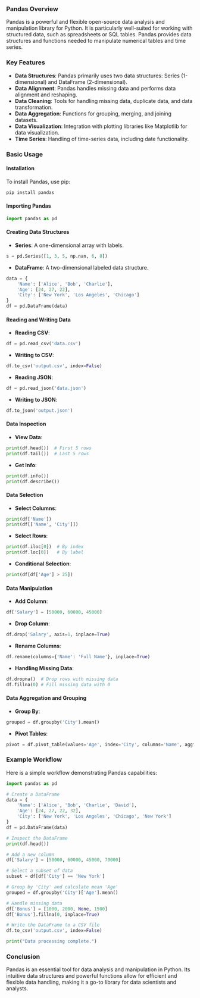 ### Pandas Overview

Pandas is a powerful and flexible open-source data analysis and manipulation library for Python. It is particularly well-suited for working with structured data, such as spreadsheets or SQL tables. Pandas provides data structures and functions needed to manipulate numerical tables and time series.

### Key Features

- **Data Structures**: Pandas primarily uses two data structures: Series (1-dimensional) and DataFrame (2-dimensional).
- **Data Alignment**: Pandas handles missing data and performs data alignment and reshaping.
- **Data Cleaning**: Tools for handling missing data, duplicate data, and data transformation.
- **Data Aggregation**: Functions for grouping, merging, and joining datasets.
- **Data Visualization**: Integration with plotting libraries like Matplotlib for data visualization.
- **Time Series**: Handling of time-series data, including date functionality.

### Basic Usage

#### Installation

To install Pandas, use pip:
```bash
pip install pandas
```

#### Importing Pandas

```python
import pandas as pd
```

#### Creating Data Structures

- **Series**: A one-dimensional array with labels.
```python
s = pd.Series([1, 3, 5, np.nan, 6, 8])
```

- **DataFrame**: A two-dimensional labeled data structure.
```python
data = {
    'Name': ['Alice', 'Bob', 'Charlie'],
    'Age': [24, 27, 22],
    'City': ['New York', 'Los Angeles', 'Chicago']
}
df = pd.DataFrame(data)
```

#### Reading and Writing Data

- **Reading CSV**:
```python
df = pd.read_csv('data.csv')
```

- **Writing to CSV**:
```python
df.to_csv('output.csv', index=False)
```

- **Reading JSON**:
```python
df = pd.read_json('data.json')
```

- **Writing to JSON**:
```python
df.to_json('output.json')
```

#### Data Inspection

- **View Data**:
```python
print(df.head())  # First 5 rows
print(df.tail())  # Last 5 rows
```

- **Get Info**:
```python
print(df.info())
print(df.describe())
```

#### Data Selection

- **Select Columns**:
```python
print(df['Name'])
print(df[['Name', 'City']])
```

- **Select Rows**:
```python
print(df.iloc[0])  # By index
print(df.loc[0])   # By label
```

- **Conditional Selection**:
```python
print(df[df['Age'] > 25])
```

#### Data Manipulation

- **Add Column**:
```python
df['Salary'] = [50000, 60000, 45000]
```

- **Drop Column**:
```python
df.drop('Salary', axis=1, inplace=True)
```

- **Rename Columns**:
```python
df.rename(columns={'Name': 'Full Name'}, inplace=True)
```

- **Handling Missing Data**:
```python
df.dropna()  # Drop rows with missing data
df.fillna(0) # Fill missing data with 0
```

#### Data Aggregation and Grouping

- **Group By**:
```python
grouped = df.groupby('City').mean()
```

- **Pivot Tables**:
```python
pivot = df.pivot_table(values='Age', index='City', columns='Name', aggfunc='mean')
```

### Example Workflow

Here is a simple workflow demonstrating Pandas capabilities:

```python
import pandas as pd

# Create a DataFrame
data = {
    'Name': ['Alice', 'Bob', 'Charlie', 'David'],
    'Age': [24, 27, 22, 32],
    'City': ['New York', 'Los Angeles', 'Chicago', 'New York']
}
df = pd.DataFrame(data)

# Inspect the DataFrame
print(df.head())

# Add a new column
df['Salary'] = [50000, 60000, 45000, 70000]

# Select a subset of data
subset = df[df['City'] == 'New York']

# Group by 'City' and calculate mean 'Age'
grouped = df.groupby('City')['Age'].mean()

# Handle missing data
df['Bonus'] = [1000, 2000, None, 1500]
df['Bonus'].fillna(0, inplace=True)

# Write the DataFrame to a CSV file
df.to_csv('output.csv', index=False)

print("Data processing complete.")
```

### Conclusion

Pandas is an essential tool for data analysis and manipulation in Python. Its intuitive data structures and powerful functions allow for efficient and flexible data handling, making it a go-to library for data scientists and analysts.